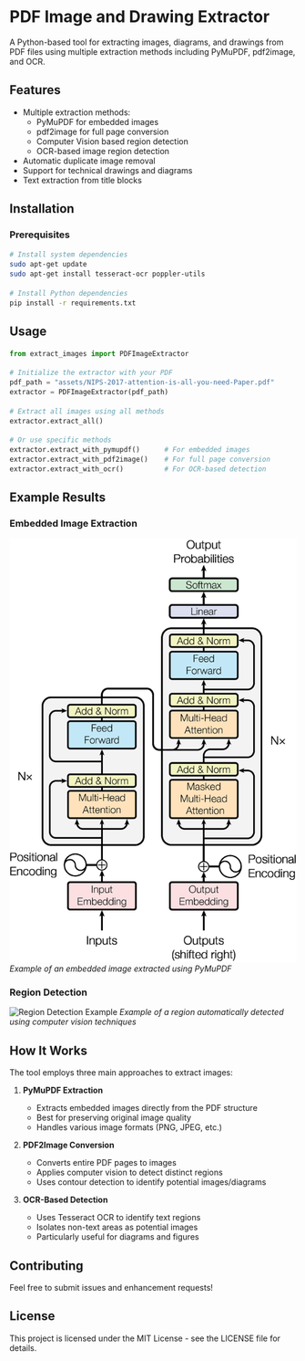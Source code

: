 # PDF Image and Drawing Extractor

A Python-based tool for extracting images, diagrams, and drawings from PDF files using multiple extraction methods including PyMuPDF, pdf2image, and OCR.

## Features

- Multiple extraction methods:
  - PyMuPDF for embedded images
  - pdf2image for full page conversion
  - Computer Vision based region detection
  - OCR-based image region detection
- Automatic duplicate image removal
- Support for technical drawings and diagrams
- Text extraction from title blocks

## Installation

### Prerequisites

```bash
# Install system dependencies
sudo apt-get update
sudo apt-get install tesseract-ocr poppler-utils

# Install Python dependencies
pip install -r requirements.txt
```

## Usage

```python
from extract_images import PDFImageExtractor

# Initialize the extractor with your PDF
pdf_path = "assets/NIPS-2017-attention-is-all-you-need-Paper.pdf"
extractor = PDFImageExtractor(pdf_path)

# Extract all images using all methods
extractor.extract_all()

# Or use specific methods
extractor.extract_with_pymupdf()      # For embedded images
extractor.extract_with_pdf2image()    # For full page conversion
extractor.extract_with_ocr()          # For OCR-based detection
```

## Example Results

### Embedded Image Extraction
![Embedded Image Example](assets/pymupdf_page3_img1.png)
*Example of an embedded image extracted using PyMuPDF*

### Region Detection
![Region Detection Example](cv_page9_region2723.png)
*Example of a region automatically detected using computer vision techniques*

## How It Works

The tool employs three main approaches to extract images:

1. **PyMuPDF Extraction**
   - Extracts embedded images directly from the PDF structure
   - Best for preserving original image quality
   - Handles various image formats (PNG, JPEG, etc.)

2. **PDF2Image Conversion**
   - Converts entire PDF pages to images
   - Applies computer vision to detect distinct regions
   - Uses contour detection to identify potential images/diagrams

3. **OCR-Based Detection**
   - Uses Tesseract OCR to identify text regions
   - Isolates non-text areas as potential images
   - Particularly useful for diagrams and figures

## Contributing

Feel free to submit issues and enhancement requests!

## License

This project is licensed under the MIT License - see the LICENSE file for details.